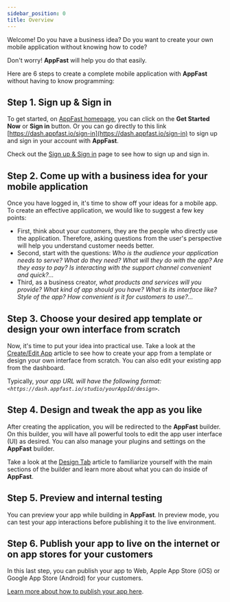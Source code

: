 ```yaml
---
sidebar_position: 0
title: Overview
---
```


Welcome! Do you have a business idea? Do you want to create your own mobile application without knowing how to code?

Don't worry! **AppFast** will help you do that easily.

Here are 6 steps to create a complete mobile application with **AppFast** without having to know programming:

## Step 1. Sign up & Sign in

To get started, on [AppFast homepage](https://www.appfast.io), you can click on the **Get Started Now** or **Sign in** button. Or you can go directly to this link [https://dash.appfast.io/sign-in](https://dash.appfast.io/sign-in) to sign up and sign in your account with **AppFast**.

Check out the [Sign up & Sign in](signup-signin) page to see how to sign up and sign in.

## Step 2. Come up with a business idea for your mobile application

Once you have logged in, it's time to show off your ideas for a mobile app. To create an effective application, we would like to suggest a few key points:

- First, think about your customers, they are the people who directly use the application. Therefore, asking questions from the user's perspective will help you understand customer needs better.
- Second, start with the questions: *Who is the audience your application needs to serve? What do they need? What will they do with the app? Are they easy to pay? Is interacting with the support channel convenient and quick?...*
- Third, as a business creator, *what products and services will you provide? What kind of app should you have? What is its interface like? Style of the app? How convenient is it for customers to use?...*

## Step 3. Choose your desired app template or design your own interface from scratch

Now, it's time to put your idea into practical use. Take a look at the [Create/Edit App](create-edit-app) article to see how to create your app from a template or design your own interface from scratch. You can also edit your existing app from the dashboard.

Typically, *your app URL will have the following format: `<https://dash.appfast.io/studio/yourAppId/design>`*.

## Step 4. Design and tweak the app as you like

After creating the application, you will be redirected to the **AppFast** builder. On this builder, you will have all powerful tools to edit the app user interface (UI) as desired. You can also manage your plugins and settings on the **AppFast** builder.

Take a look at the [Design Tab](design-tab) article to familiarize yourself with the main sections of the builder and learn more about what you can do inside of **AppFast**.

## Step 5. Preview and internal testing

You can preview your app while building in **AppFast**. In preview mode, you can test your app interactions before publishing it to the live environment.

## Step 6. Publish your app to live on the internet or on app stores for your customers

In this last step, you can publish your app to Web, Apple App Store (iOS) or Google App Store (Android) for your customers.

[Learn more about how to publish your app here](design-tab#publish-app).
